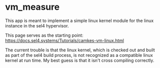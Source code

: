# vm_measure

This app is meant to implement a simple linux kernel module for the linux instance in the sel4 hypervisor.

This page serves as the starting point:
https://docs.sel4.systems/Tutorials/camkes-vm-linux.html

The current trouble is that the linux kernel, which is checked out and built as part of the sel4 build process, is not recognized as a compatible linux kernel at run time. My best guess is that it isn't cross compiling correctly.
